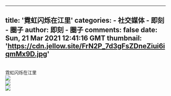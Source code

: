 
---
title: '霓虹闪烁在江里'
categories: 
    - 社交媒体
    - 即刻 - 圈子
author: 即刻 - 圈子
comments: false
date: Sun, 21 Mar 2021 12:41:16 GMT
thumbnail: 'https://cdn.jellow.site/FrN2P_7d3gFsZDneZiui6iqmMx9D.jpg'
---

<div>   
<br>霓虹闪烁在江里<br><picture><source srcset="https://cdn.jellow.site/FrN2P_7d3gFsZDneZiui6iqmMx9D.jpg/strip/format/webp" type="image/webp"><source srcset="https://cdn.jellow.site/FrN2P_7d3gFsZDneZiui6iqmMx9D.jpg" type="image/jpeg"><img referrerpolicy="no-referrer" src="https://cdn.jellow.site/FrN2P_7d3gFsZDneZiui6iqmMx9D.jpg"></picture><br><picture><source srcset="https://cdn.jellow.site/FlBfc4DEnNiyIwegynyJYKaL0K6j.jpg/strip/format/webp" type="image/webp"><source srcset="https://cdn.jellow.site/FlBfc4DEnNiyIwegynyJYKaL0K6j.jpg" type="image/jpeg"><img referrerpolicy="no-referrer" src="https://cdn.jellow.site/FlBfc4DEnNiyIwegynyJYKaL0K6j.jpg"></picture><br><picture><source srcset="https://cdn.jellow.site/FlFqdvt8M1v_jYXWbf2QJMcl56Lc.jpg/strip/format/webp" type="image/webp"><source srcset="https://cdn.jellow.site/FlFqdvt8M1v_jYXWbf2QJMcl56Lc.jpg" type="image/jpeg"><img referrerpolicy="no-referrer" src="https://cdn.jellow.site/FlFqdvt8M1v_jYXWbf2QJMcl56Lc.jpg"></picture>  
</div>
            